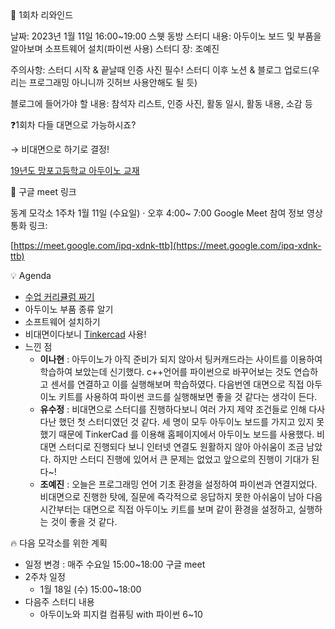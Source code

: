 <aside>
📢 1회차 리와인드

날짜: 2023년 1월 11일 16:00~19:00 스웻 동방
스터디 내용: 아두이노 보드 및 부품을 알아보며 소프트웨어 설치(파이썬 사용)
스터디 장: 조예진

주의사항: 스터디 시작 & 끝날때 인증 사진 필수!
스터디 이후 노션 & 블로그 업로드(우리는 프로그래밍 아니니까 깃허브 사용안해도 될 듯)

블로그에 들어가야 할 내용: 참석자 리스트, 인증 사진, 활동 일시, 활동 내용, 소감 등

❓1회차 다들 대면으로 가능하시죠?

→ 비대면으로 하기로 결정!

[19년도 망포고등학교 아두이노 교재](https://www.notion.so/19-ba9dc25b30284343b5fa301ba7f38006)

</aside>

<aside>
📢 구글 meet 링크

동계 모각소 1주차
1월 11일 (수요일) · 오후 4:00~ 7:00
Google Meet 참여 정보
영상 통화 링크:

[https://meet.google.com/ipq-xdnk-ttb](https://meet.google.com/ipq-xdnk-ttb)

</aside>

<aside>
💡 Agenda

- [수업 커리큘럼 짜기](https://www.notion.so/with-5097e4b0316549a5b0813d1d0f40e4c6)
- 아두이노 부품 종류 알기
- 소프트웨어 설치하기
- 비대면이다보니 [Tinkercad](https://www.tinkercad.com/) 사용!
- 느낀 점
    - **이나현** : 아두이노가 아직 준비가 되지 않아서 팅커캐드라는 사이트를 이용하여 학습하여 보았는데 신기했다. c++언어를 파이썬으로 바꾸어보는 것도 연습하고 센서를 연결하고 이를 실행해보며 학습하였다. 다음번엔 대면으로 직접 아두이노 키트를 사용하여 파이썬 코드를 실행해보면 좋을 것 같다는 생각이 든다.
    - **유수정** : 비대면으로 스터디를 진행하다보니 여러 가지 제약 조건들로 인해 다사다난 했던 첫 스터디였던 것 같다. 세 명이 모두 아두이노 보드를 가지고 있지 못했기 때문에 TinkerCad 를 이용해 홈페이지에서 아두이노 보드를 사용했다. 비대면 스터디로 진행되다 보니 인터넷 연결도 원활하지 않아 아쉬움이 조금 남았다. 하지만 스터디 진행에 있어서 큰 문제는 없었고 앞으로의 진행이 기대가 된다~!
    - **조예진** : 오늘은 프로그래밍 언어 기초 환경을 설정하여 파이썬과 연결지었다. 비대면으로 진행한 탓에, 질문에 즉각적으로 응답하지 못한 아쉬움이 남아 다음 시간부터는 대면으로 직접 아두이노 키트를 보며 같이 환경을 설정하고, 실행하는 것이 좋을 것 같다.
</aside>

<aside>
🔥 다음 모각소를 위한 계획

- 일정 변경 : 매주 수요일 15:00~18:00 구글 meet
- 2주차 일정
    - 1월 18일 (수) 15:00~18:00
- 다음주 스터디 내용
    - 아두이노와 피지컬 컴퓨팅 with 파이썬 6~10
</aside>
